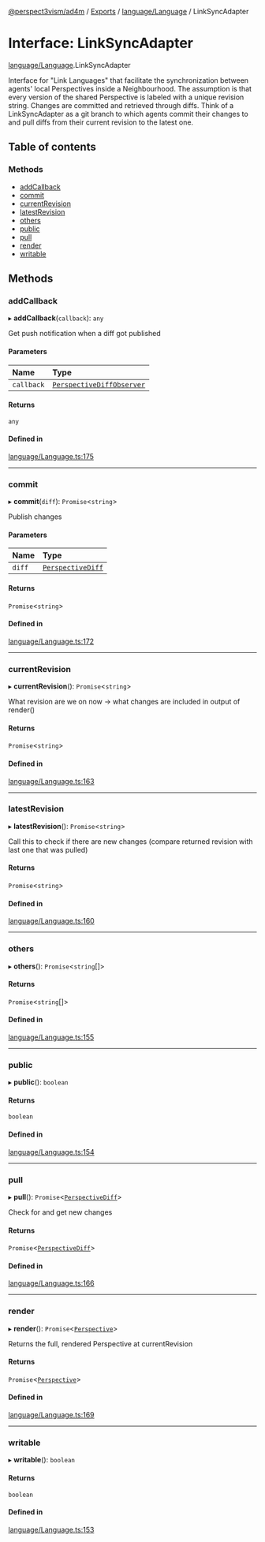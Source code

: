 [@perspect3vism/ad4m](../README.md) / [Exports](../modules.md) / [language/Language](../modules/language_Language.md) / LinkSyncAdapter

# Interface: LinkSyncAdapter

[language/Language](../modules/language_Language.md).LinkSyncAdapter

Interface for "Link Languages" that facilitate the synchronization
between agents' local Perspectives inside a Neighbourhood.
The assumption is that every version of the shared Perspective
is labeled with a unique revision string.
Changes are committed and retrieved through diffs.
Think of a LinkSyncAdapter as a git branch to which agents commit
their changes to and pull diffs from their current revision
to the latest one.

## Table of contents

### Methods

- [addCallback](language_Language.LinkSyncAdapter.md#addcallback)
- [commit](language_Language.LinkSyncAdapter.md#commit)
- [currentRevision](language_Language.LinkSyncAdapter.md#currentrevision)
- [latestRevision](language_Language.LinkSyncAdapter.md#latestrevision)
- [others](language_Language.LinkSyncAdapter.md#others)
- [public](language_Language.LinkSyncAdapter.md#public)
- [pull](language_Language.LinkSyncAdapter.md#pull)
- [render](language_Language.LinkSyncAdapter.md#render)
- [writable](language_Language.LinkSyncAdapter.md#writable)

## Methods

### addCallback

▸ **addCallback**(`callback`): `any`

Get push notification when a diff got published

#### Parameters

| Name | Type |
| :------ | :------ |
| `callback` | [`PerspectiveDiffObserver`](../modules/language_Language.md#perspectivediffobserver) |

#### Returns

`any`

#### Defined in

[language/Language.ts:175](https://github.com/perspect3vism/ad4m/blob/e76a46f1/core/src/language/Language.ts#L175)

___

### commit

▸ **commit**(`diff`): `Promise`<`string`\>

Publish changes

#### Parameters

| Name | Type |
| :------ | :------ |
| `diff` | [`PerspectiveDiff`](../classes/perspectives_PerspectiveDiff.PerspectiveDiff.md) |

#### Returns

`Promise`<`string`\>

#### Defined in

[language/Language.ts:172](https://github.com/perspect3vism/ad4m/blob/e76a46f1/core/src/language/Language.ts#L172)

___

### currentRevision

▸ **currentRevision**(): `Promise`<`string`\>

What revision are we on now -> what changes are included in output of render()

#### Returns

`Promise`<`string`\>

#### Defined in

[language/Language.ts:163](https://github.com/perspect3vism/ad4m/blob/e76a46f1/core/src/language/Language.ts#L163)

___

### latestRevision

▸ **latestRevision**(): `Promise`<`string`\>

Call this to check if there are new changes
(compare returned revision with last one that was pulled)

#### Returns

`Promise`<`string`\>

#### Defined in

[language/Language.ts:160](https://github.com/perspect3vism/ad4m/blob/e76a46f1/core/src/language/Language.ts#L160)

___

### others

▸ **others**(): `Promise`<`string`[]\>

#### Returns

`Promise`<`string`[]\>

#### Defined in

[language/Language.ts:155](https://github.com/perspect3vism/ad4m/blob/e76a46f1/core/src/language/Language.ts#L155)

___

### public

▸ **public**(): `boolean`

#### Returns

`boolean`

#### Defined in

[language/Language.ts:154](https://github.com/perspect3vism/ad4m/blob/e76a46f1/core/src/language/Language.ts#L154)

___

### pull

▸ **pull**(): `Promise`<[`PerspectiveDiff`](../classes/perspectives_PerspectiveDiff.PerspectiveDiff.md)\>

Check for and get new changes

#### Returns

`Promise`<[`PerspectiveDiff`](../classes/perspectives_PerspectiveDiff.PerspectiveDiff.md)\>

#### Defined in

[language/Language.ts:166](https://github.com/perspect3vism/ad4m/blob/e76a46f1/core/src/language/Language.ts#L166)

___

### render

▸ **render**(): `Promise`<[`Perspective`](../classes/perspectives_Perspective.Perspective.md)\>

Returns the full, rendered Perspective at currentRevision

#### Returns

`Promise`<[`Perspective`](../classes/perspectives_Perspective.Perspective.md)\>

#### Defined in

[language/Language.ts:169](https://github.com/perspect3vism/ad4m/blob/e76a46f1/core/src/language/Language.ts#L169)

___

### writable

▸ **writable**(): `boolean`

#### Returns

`boolean`

#### Defined in

[language/Language.ts:153](https://github.com/perspect3vism/ad4m/blob/e76a46f1/core/src/language/Language.ts#L153)
